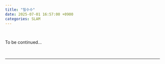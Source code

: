```yaml
---
title: "필수수"
date: 2025-07-01 16:57:00 +0900
categories: SLAM
---
```


&nbsp;

To be continued...

<br>

---
